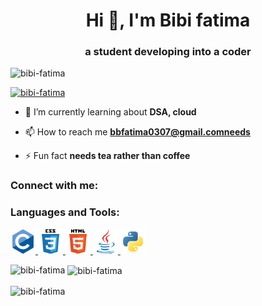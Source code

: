 <h1 align="center">Hi 👋, I'm Bibi fatima</h1>
<h3 align="center">a student developing into a coder</h3>

<p align="left"> <img src="https://komarev.com/ghpvc/?username=bibi-fatima&label=Profile%20views&color=0e75b6&style=flat" alt="bibi-fatima" /> </p>

<p align="left"> <a href="https://github.com/ryo-ma/github-profile-trophy"><img src="https://github-profile-trophy.vercel.app/?username=bibi-fatima" alt="bibi-fatima" /></a> </p>

- 🌱 I’m currently learning about **DSA, cloud**

- 📫 How to reach me **bbfatima0307@gmail.comneeds**

- ⚡ Fun fact **needs tea rather than coffee**

<h3 align="left">Connect with me:</h3>
<p align="left">
</p>

<h3 align="left">Languages and Tools:</h3>
<p align="left"> <a href="https://www.cprogramming.com/" target="_blank" rel="noreferrer"> <img src="https://raw.githubusercontent.com/devicons/devicon/master/icons/c/c-original.svg" alt="c" width="40" height="40"/> </a> <a href="https://www.w3schools.com/css/" target="_blank" rel="noreferrer"> <img src="https://raw.githubusercontent.com/devicons/devicon/master/icons/css3/css3-original-wordmark.svg" alt="css3" width="40" height="40"/> </a> <a href="https://www.w3.org/html/" target="_blank" rel="noreferrer"> <img src="https://raw.githubusercontent.com/devicons/devicon/master/icons/html5/html5-original-wordmark.svg" alt="html5" width="40" height="40"/> </a> <a href="https://www.java.com" target="_blank" rel="noreferrer"> <img src="https://raw.githubusercontent.com/devicons/devicon/master/icons/java/java-original.svg" alt="java" width="40" height="40"/> </a> <a href="https://www.python.org" target="_blank" rel="noreferrer"> <img src="https://raw.githubusercontent.com/devicons/devicon/master/icons/python/python-original.svg" alt="python" width="40" height="40"/> </a> </p>

<p><img align="left" src="https://github-readme-stats.vercel.app/api/top-langs?username=bibi-fatima&show_icons=true&locale=en&layout=compact" alt="bibi-fatima" /></p>

<p>&nbsp;<img align="center" src="https://github-readme-stats.vercel.app/api?username=bibi-fatima&show_icons=true&locale=en" alt="bibi-fatima" /></p>

<p><img align="center" src="https://github-readme-streak-stats.herokuapp.com/?user=bibi-fatima&" alt="bibi-fatima" /></p>
